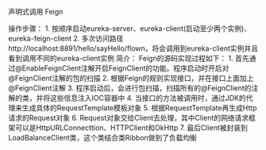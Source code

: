 声明式调用 Feign

操作步骤：
    1. 按顺序启动eureka-server、eureka-client(启动至少两个实例)、eureka-feign-client
    2. 多次访问路径http://localhost:8891/hello/sayHello/flown，将会调用到eureka-client实例并且看到调用不同的eureka-client实例
简介：
    Feign的源码实现过程如下：
      1. 首先通过@EnableFeignClient注解开启FeignClient的功能。程序启动时开启对@FeignClient注解的包的扫描
      2. 根据Feign的规则实现接口，并在接口上面加上@FeignClient注解
      3. 程序启动后，会进行包扫描，扫描所有的@FeignClient的注解的类，并将这些信息注入IOC容器中
      4. 当接口的方法被调用时，通过JDK的代理来生成具体的RequestTemplate模板对象
      5. 根据RequestTemplate再生成Http请求的Request对象
      6. Request对象交给Client去处理，其中Client的网络请求框架可以是HttpURLConnecttion、HTTPClient和OkHttp
      7. 最后Client被封装到LoadBalanceClient类，这个类结合类Ribbon做到了负载均衡